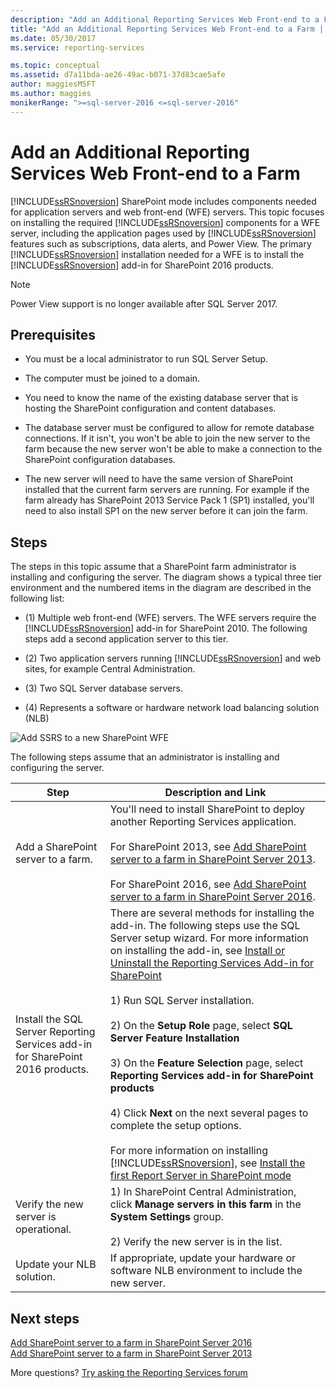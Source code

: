 ```yaml
---
description: "Add an Additional Reporting Services Web Front-end to a Farm"
title: "Add an Additional Reporting Services Web Front-end to a Farm | Microsoft Docs"
ms.date: 05/30/2017
ms.service: reporting-services

ms.topic: conceptual
ms.assetid: d7a11bda-ae26-49ac-b071-37d83cae5afe
author: maggiesMSFT
ms.author: maggies
monikerRange: ">=sql-server-2016 <=sql-server-2016"
---
```

# Add an Additional Reporting Services Web Front-end to a Farm
  [!INCLUDE[ssRSnoversion](../../includes/ssrsnoversion-md.md)] SharePoint mode includes components needed for application servers and web front-end (WFE) servers. This topic focuses on installing the required [!INCLUDE[ssRSnoversion](../../includes/ssrsnoversion-md.md)] components for a WFE server, including the application pages used by [!INCLUDE[ssRSnoversion](../../includes/ssrsnoversion-md.md)] features such as subscriptions, data alerts, and Power View. The primary [!INCLUDE[ssRSnoversion](../../includes/ssrsnoversion-md.md)] installation needed for a WFE is to install the [!INCLUDE[ssRSnoversion](../../includes/ssrsnoversion-md.md)] add-in for SharePoint 2016 products.  

> [!NOTE]
> Power View support is no longer available after SQL Server 2017.

## Prerequisites  
  
-   You must be a local administrator to run SQL Server Setup.  
  
-   The computer must be joined to a domain.  
  
-   You need to know the name of the existing database server that is hosting the SharePoint configuration and content databases.  
  
-   The database server must be configured to allow for remote database connections.  If it isn't, you won't be able to join the new server to the farm because the new server won't be able to make a connection to the SharePoint configuration databases.  
  
-   The new server will need to have the same version of SharePoint installed that the current farm servers are running. For example if the farm already has SharePoint 2013 Service Pack 1 (SP1) installed, you'll need to also install SP1 on the new server before it can join the farm.  
  
## Steps  
 The steps in this topic assume that a SharePoint farm administrator is installing and configuring the server. The diagram shows a typical three tier environment and the numbered items in the diagram are described in the following list:  
  
-   (1) Multiple web front-end (WFE) servers. The WFE servers require the [!INCLUDE[ssRSnoversion](../../includes/ssrsnoversion-md.md)] add-in for SharePoint 2010. The following steps add a second application server to this tier.  
  
-   (2) Two application servers running [!INCLUDE[ssRSnoversion](../../includes/ssrsnoversion-md.md)] and web sites, for example Central Administration.  
  
-   (3) Two SQL Server database servers.  
  
-   (4) Represents a software or hardware network load balancing solution (NLB)  
  
 ![Add SSRS to a new SharePoint WFE](../../reporting-services/install-windows/media/rs-sharepointscale-wfe.gif "Add SSRS to a new SharePoint WFE")  
  
 The following steps assume that an administrator is installing and configuring the server.  
  
|Step|Description and Link|  
|----------|--------------------------|  
|Add a SharePoint server to a farm.|You'll need to install SharePoint to deploy another Reporting Services application.<br/><br/>For SharePoint 2013, see [Add SharePoint server to a farm in SharePoint Server 2013](/SharePoint/install/add-web-or-application-server-to-the-farm).<br/><br/>For SharePoint 2016, see [Add SharePoint server to a farm in SharePoint Server 2016](/SharePoint/install/add-a-server-to-a-sharepoint-server-2016-farm).|  
|Install the SQL Server Reporting Services add-in for SharePoint 2016 products.|There are several methods for installing the add-in. The following steps use the SQL Server setup wizard. For more information on installing the add-in, see [Install or Uninstall the Reporting Services Add-in for SharePoint](../../reporting-services/install-windows/install-or-uninstall-the-reporting-services-add-in-for-sharepoint.md)<br /><br /> 1) Run SQL Server installation.<br /><br /> 2) On the **Setup Role** page, select **SQL Server Feature Installation**<br /><br /> 3) On the **Feature Selection** page, select **Reporting Services add-in for SharePoint products**<br /><br /> 4) Click **Next** on the next several pages to complete the setup options.<br /><br/>For more information on installing [!INCLUDE[ssRSnoversion](../../includes/ssrsnoversion-md.md)], see [Install the first Report Server in SharePoint mode](install-the-first-report-server-in-sharepoint-mode.md)|  
|Verify the new server is operational.|1) In SharePoint Central Administration, click **Manage servers in this farm** in the **System Settings** group.<br /><br /> 2) Verify the new server is in the list.|  
|Update your NLB solution.|If appropriate, update your hardware or software NLB environment to include the new server.|  

## Next steps

[Add SharePoint server to a farm in SharePoint Server 2016](/SharePoint/install/add-a-server-to-a-sharepoint-server-2016-farm)  
[Add SharePoint server to a farm in SharePoint Server 2013](/SharePoint/install/add-web-or-application-server-to-the-farm)

More questions? [Try asking the Reporting Services forum](https://go.microsoft.com/fwlink/?LinkId=620231)